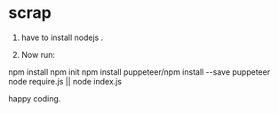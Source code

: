 # scrap

1. have to install nodejs .

2. Now run:

npm install
npm init
npm install puppeteer/npm install --save puppeteer
node require.js || node index.js 



happy coding.
